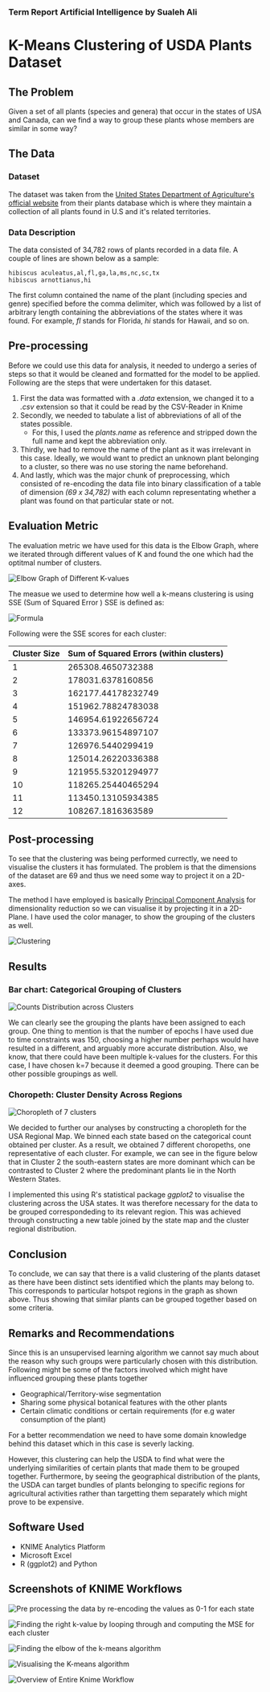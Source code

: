 ### Term Report Artificial Intelligence by Sualeh Ali ###

K-Means Clustering of USDA Plants Dataset
=======


## The Problem

Given a set of all plants (species and genera) that occur in the states of USA and Canada, can we find a way to group these plants whose members are similar in some way?

## The Data

### Dataset

The dataset was taken from the [United States Department of Agriculture's official website](https://plants.sc.egov.usda.gov/java)
from their plants database which is where they maintain a collection of all plants found in U.S and it's related territories.

### Data Description

The data consisted of 34,782 rows of plants recorded in a data file.
A couple of lines are shown below as a sample:

```
hibiscus aculeatus,al,fl,ga,la,ms,nc,sc,tx
hibiscus arnottianus,hi
```

The first column contained the name of the plant (including species and genre) specified before the comma delimiter, which was followed by a list of arbitrary length containing the abbreviations of the states where it was found.
For example, *fl* stands for Florida, *hi* stands for Hawaii, and so on.

## Pre-processing

Before we could use this data for analysis, it needed to undergo a series of steps so that it would be cleaned and formatted for the model to be applied.
Following are the steps that were undertaken for this dataset.

1. First the data was formatted with a *.data* extension, we changed it to a *.csv* extension so that it could be read by the CSV-Reader in Knime
2. Secondly, we needed to tabulate a list of abbreviations of all of the states possible.
	* For this, I used the *plants.name* as reference and stripped down the full name and kept the abbreviation only.
3. Thirdly, we had to remove the name of the plant as it was irrelevant in this case. Ideally, we would want to predict an unknown plant belonging to a cluster, so there was no use storing the name beforehand.
4. And lastly, which was the major chunk of preprocessing, which consisted of re-encoding the data file into binary classification of a table of dimension *(69 x 34,782)* with each column representating whether a plant was found on that particular state or not.


## Evaluation Metric



The evaluation metric we have used for this data is the Elbow Graph, where we iterated through different values of K and found the one which had the optitmal number of clusters.


![Elbow Graph of Different K-values](elbow_graph.png)


The measue we used to determine how well a k-means clustering is using SSE (Sum of Squared Error )
SSE is defined as:

![Formula](render.png)



Following were the SSE scores for each cluster:

|Cluster Size|Sum of Squared Errors (within clusters)|
|------------|---------------------------------------|
|1           |265308.4650732388                      |
|2           |178031.6378160856                      |
|3           |162177.44178232749                     |
|4           |151962.78824783038                     |
|5           |146954.61922656724                     |
|6           |133373.96154897107                     |
|7           |126976.5440299419                      |
|8           |125014.26220336388                     |
|9           |121955.53201294977                     |
|10          |118265.25440465294                     |
|11          |113450.13105934385                     |
|12          |108267.1816363589                      |



## Post-processing


To see that the clustering was being performed currectly, we need to visualise the clusters it has formulated. The problem is that the dimensions of the dataset are 69 and thus we need some way to project it on a 2D-axes.

The method I have employed is basically [Principal Component Analysis](https://en.wikipedia.org/wiki/Principal_component_analysis) for dimensionality reduction so we can visualise it by projecting it in a 2D-Plane. I have used the color manager, to show the grouping of the clusters as well.


![Clustering](clustering.png)



## Results

### Bar chart: Categorical Grouping of Clusters

![Counts Distribution across Clusters](clustering_counts.png)


We can clearly see the grouping the plants have been assigned to each group. One thing to mention is that the number of epochs I have used due to time constraints was 150, choosing a higher number perhaps would have resulted in a different, and arguably more accurate distribution.
Also, we know, that there could have been multiple k-values for the clusters. For this case, I have chosen k=7 because it deemed a good grouping. There can be other possible groupings as well.



### Choropeth: Cluster Density Across Regions

![Choropleth of 7 clusters](choropeth.png)


We decided to further our analyses by constructing a choropleth for the USA Regional Map. We binned each state based on the categorical count obtained per cluster. As a result, we obtained 7 different choropeths, one representative of each cluster.
For example, we can see in the figure below that in Cluster 2 the south-eastern states are more dominant which can be contrasted to Cluster 2 where the predominant plants lie in the North Western States.

I implemented this using R's statistical package *ggplot2* to visualise the clustering across the USA states. It was therefore necessary for the data to be grouped correspondeding to its relevant region. This was achieved through constructing a new table joined by the state map and the cluster regional distribution.


## Conclusion

To conclude, we can say that there is a valid clustering of the plants dataset as there have been distinct sets identified which the plants may belong to. This corresponds to particular hotspot regions in the graph as shown above. Thus showing that similar plants can be grouped together based on some criteria.


## Remarks and Recommendations

Since this is an unsupervised learning algorithm we cannot say much about the reason why such groups were particularly chosen with this distribution.
Following might be some of the factors involved which might have influenced grouping these plants together

* Geographical/Territory-wise segmentation
* Sharing some physical botanical features with the other plants 
* Certain climatic conditions or certain requirements (for e.g water consumption of the plant)

For a better recommendation we need to have some domain knowledge behind this dataset which in this case is severly lacking.

However, this clustering can help the USDA to find what were the underlying similarities of certain plants that made them to be grouped together.
Furthermore, by seeing the geographical distribution of the plants, the USDA can target bundles of plants belonging to specific regions for agricultural activities rather than targetting them separately which might prove to be expensive.

## Software Used

* KNIME Analytics Platform
* Microsoft Excel
* R (ggplot2) and Python

## Screenshots of KNIME Workflows

![Pre processing the data by re-encoding the values as 0-1 for each state](preprocessing.png)


![Finding the right k-value by looping through and computing the MSE for each cluster](kvalues.png)


![Finding the elbow of the k-means algorithm](elbow_chart.png)


![Visualising the K-means algorithm](visualisation.png)


![Overview of Entire Knime Workflow](overview.png)

